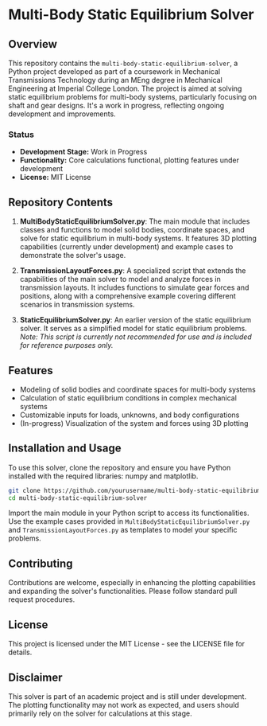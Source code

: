 # Multi-Body Static Equilibrium Solver

## Overview

This repository contains the `multi-body-static-equilibrium-solver`, a Python project developed as part of a coursework in Mechanical Transmissions Technology during an MEng degree in Mechanical Engineering at Imperial College London. The project is aimed at solving static equilibrium problems for multi-body systems, particularly focusing on shaft and gear designs. It's a work in progress, reflecting ongoing development and improvements.

### Status
- **Development Stage:** Work in Progress
- **Functionality:** Core calculations functional, plotting features under development
- **License:** MIT License

## Repository Contents

1. **MultiBodyStaticEquilibriumSolver.py**: The main module that includes classes and functions to model solid bodies, coordinate spaces, and solve for static equilibrium in multi-body systems. It features 3D plotting capabilities (currently under development) and example cases to demonstrate the solver's usage.

2. **TransmissionLayoutForces.py**: A specialized script that extends the capabilities of the main solver to model and analyze forces in transmission layouts. It includes functions to simulate gear forces and positions, along with a comprehensive example covering different scenarios in transmission systems.

3. **StaticEquilibriumSolver.py**: An earlier version of the static equilibrium solver. It serves as a simplified model for static equilibrium problems. _Note: This script is currently not recommended for use and is included for reference purposes only._

## Features

- Modeling of solid bodies and coordinate spaces for multi-body systems
- Calculation of static equilibrium conditions in complex mechanical systems
- Customizable inputs for loads, unknowns, and body configurations
- (In-progress) Visualization of the system and forces using 3D plotting

## Installation and Usage

To use this solver, clone the repository and ensure you have Python installed with the required libraries: numpy and matplotlib.

```bash
git clone https://github.com/yourusername/multi-body-static-equilibrium-solver.git
cd multi-body-static-equilibrium-solver
```


Import the main module in your Python script to access its functionalities. Use the example cases provided in `MultiBodyStaticEquilibriumSolver.py` and `TransmissionLayoutForces.py` as templates to model your specific problems.

## Contributing

Contributions are welcome, especially in enhancing the plotting capabilities and expanding the solver's functionalities. Please follow standard pull request procedures.

## License

This project is licensed under the MIT License - see the LICENSE file for details.

## Disclaimer

This solver is part of an academic project and is still under development. The plotting functionality may not work as expected, and users should primarily rely on the solver for calculations at this stage.

